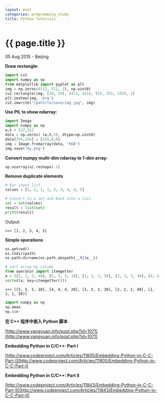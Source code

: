 ```yaml
---
layout: post
categories: programming_study
title: Python Tutorials
---
```


{{ page.title }}
================

<p class="meta">05 Aug 2015 - Beijing</p>

**Draw rectangle:**

```python
import cv2
import numpy as np
from matplotlib import pyplot as plt
img = np.zeros((512, 512, 3), np.uint8)
cv2.rectangle(img, (20, 20), (411, 411), (55, 255, 155), 2)
plt.imshow(img, 'brg')
cv2.imwrite("/path/to/save/img.jpg", img)
```

**Use PIL to show ndarray:**

```python
import Image
import numpy as np
w,h = 512,512
data = np.zeros( (w,h,3), dtype=np.uint8)
data[256,256] = [255,0,0]
img = Image.fromarray(data, 'RGB')
img.save('my.png')
```

**Convert numpy multi-dim ndarray to 1-dim array:**

```python
np.asarray(a).reshape(-1)
```

**Remove duplicate elements**

```python
# Our input list.
values = [5, 5, 1, 1, 2, 3, 4, 4, 5]

# Convert to a set and back into a list.
set = set(values)
result = list(set)
print(result)
```

Output:

<pre class="terminal"><code>>>> [1, 2, 3, 4, 5] </code></pre>

**Simple operations**

```python
os.getcwd()
os.chdir(path)
os.path.dirname(os.path.abspath(__file__))
```

```python
# sort array by column
from operator import itemgetter
a = ([2, 2, 2, 40], [5, 5, 5, 10], [1, 1, 1, 50], [3, 3, 3, 30], [4, 4, 4, 20])
sorted(a, key=itemgetter(3))
```
<pre class="terminal"><code>>>> [[5, 5, 5, 10], [4, 4, 4, 20], [3, 3, 3, 30], [2, 2, 2, 40], [1, 1, 1, 50]]</code></pre>

```python
import numpy as np
np.amax
np.sum
```

**在 C++ 程序中嵌入 Python 脚本**

[http://www.yangyuan.info/post.php?id=1071](http://www.yangyuan.info/post.php?id=1071)

**Embedding Python in C/C++: Part I**

[http://www.codeproject.com/Articles/11805/Embedding-Python-in-C-C-Part-I](http://www.codeproject.com/Articles/11805/Embedding-Python-in-C-C-Part-I)

**Embedding Python in C/C++: Part II**

[http://www.codeproject.com/Articles/11843/Embedding-Python-in-C-C-Part-II](http://www.codeproject.com/Articles/11843/Embedding-Python-in-C-C-Part-II)

